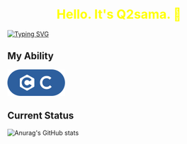 <center><h1><b style="color:yellow;">Hello. It's Q2sama. 👋</b></h1></center>

[![Typing SVG](https://readme-typing-svg.demolab.com?font=Fira+Code&weight=500&pause=500&color=E7F729&width=435&lines=Keep+Studing;Keep+Moving)](https://git.io/typing-svg)
## My Ability

![My SVG](svgs/c1.svg)


## Current Status
![Anurag's GitHub stats](https://github-readme-stats.vercel.app/api?username=QianziTech&show_icons=true&theme=onedark&hide=commits)



<!--
**QianziTech/QianziTech** is a ✨ _special_ ✨ repository because its `README.md` (this file) appears on your GitHub profile.

Here are some ideas to get you started:

- 🔭 I’m currently working on ...
- 🌱 I’m currently learning ...
- 👯 I’m looking to collaborate on ...
- 🤔 I’m looking for help with ...
- 💬 Ask me about ...
- 📫 How to reach me: ...
- 😄 Pronouns: ...
- ⚡ Fun fact: ...
-->

